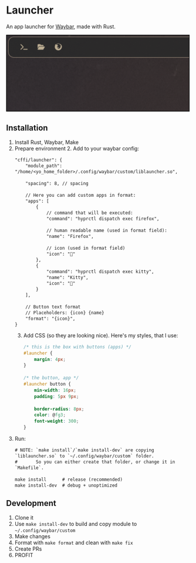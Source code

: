 # Launcher

An app launcher for [Waybar](https://github.com/Alexays/Waybar), made with Rust.

<img src="./docs/readme.png" width=500 alt="Screenshot of module">

## Installation

1. Install Rust, Waybar, Make
2. Prepare environment
   2. Add to your waybar config:
      ```jsonc
      "cffi/launcher": {
          "module_path": "/home/<yo_home_folder>/.config/waybar/custom/liblauncher.so",

          "spacing": 8, // spacing

          // Here you can add custom apps in format:
          "apps": [
              {
                  // command that will be executed:
                  "command": "hyprctl dispatch exec firefox",

                  // human readable name (used in format field):
                  "name": "Firefox",

                  // icon (used in format field)
                  "icon": ""
              },
              {
                  "command": "hyprctl dispatch exec kitty",
                  "name": "Kitty",
                  "icon": ""
              }
          ],

          // Button text format
          // Placeholders: {icon} {name}
          "format": "{icon}",
      }
      ```
   3. Add CSS (so they are looking nice).
      Here's my styles, that I use:
      ```css
      /* this is the box with buttons (apps) */
      #launcher {
          margin: 4px;
      }

      /* the button, app */
      #launcher button {
          min-width: 16px;
          padding: 5px 9px;

          border-radius: 8px;
          color: @fg3;
          font-weight: 300;
      }
      ```
3. Run:
   ```shell
   # NOTE: `make install`/`make install-dev` are copying `liblauncher.so` to `~/.config/waybar/custom` folder.
   #       So you can either create that folder, or change it in `Makefile`.
    
   make install      # release (recommended)
   make install-dev  # debug + unoptimized
   ```

## Development

1. Clone it
2. Use `make install-dev` to build and copy module to `~/.config/waybar/custom`
3. Make changes
4. Format with `make format` and clean with `make fix`
5. Create PRs
6. PROFIT
